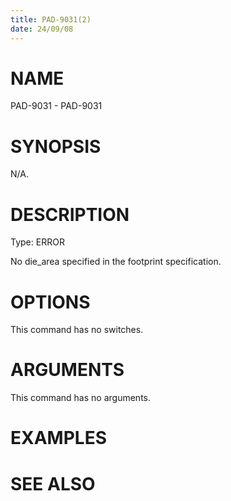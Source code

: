 ```yaml
---
title: PAD-9031(2)
date: 24/09/08
---
```


# NAME

PAD-9031 - PAD-9031

# SYNOPSIS

N/A.

# DESCRIPTION

Type: ERROR

No die_area specified in the footprint specification.

# OPTIONS

This command has no switches.

# ARGUMENTS

This command has no arguments.

# EXAMPLES

# SEE ALSO
